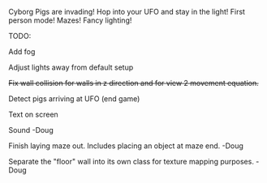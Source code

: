 Cyborg Pigs are invading! Hop into your UFO and stay in the light!
First person mode!
Mazes!
Fancy lighting!



TODO:

Add fog

Adjust lights away from default setup

~~Fix wall collision for walls in z direction and for view 2 movement equation.~~

Detect pigs arriving at UFO (end game)

Text on screen 

Sound -Doug

Finish laying maze out. Includes placing an object at maze end. -Doug

Separate the "floor" wall into its own class for texture mapping purposes. -Doug
